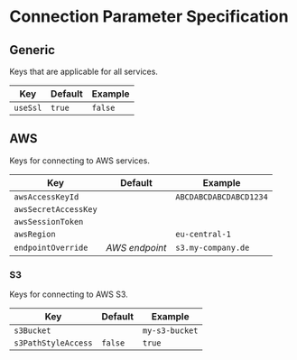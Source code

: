 # Connection Parameter Specification

## Generic

Keys that are applicable for all services.

| Key      | Default | Example |
|----------|---------|---------|
| `useSsl` | `true`  | `false` |

## AWS

Keys for connecting to AWS services.

| Key                  | Default        | Example                |
|----------------------|----------------|------------------------|
| `awsAccessKeyId`     |                | `ABCDABCDABCDABCD1234` |
| `awsSecretAccessKey` |                |                        |
| `awsSessionToken`    |                |                        |
| `awsRegion`          |                | `eu-central-1`         |
| `endpointOverride`   | _AWS endpoint_ | `s3.my-company.de`     |

### S3

Keys for connecting to AWS S3.

| Key                 | Default | Example        |
|---------------------|---------|----------------|
| `s3Bucket`          |         | `my-s3-bucket` |
| `s3PathStyleAccess` | `false` | `true`         |
